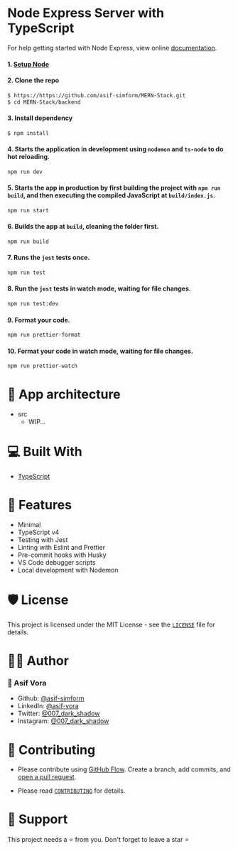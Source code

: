 # Node Express Server with TypeScript

For help getting started with Node Express, view online
[documentation](https://expressjs.com/).

#### 1. [Setup Node](https://nodejs.org/en/)

#### 2. Clone the repo

```sh
$ https://https://github.com/asif-simform/MERN-Stack.git
$ cd MERN-Stack/backend
```

#### 3. Install dependency

```sh
$ npm install
```

#### 4. Starts the application in development using `nodemon` and `ts-node` to do hot reloading.
```bash
npm run dev
```

#### 5. Starts the app in production by first building the project with `npm run build`, and then executing the compiled JavaScript at `build/index.js`.
```bash
npm run start
```

#### 6. Builds the app at `build`, cleaning the folder first.
```bash
npm run build
```

#### 7. Runs the `jest` tests once.
```bash
npm run test
```

#### 8. Run the `jest` tests in watch mode, waiting for file changes.
```bash
npm run test:dev
```

#### 9. Format your code.
```bash
npm run prettier-format
```

#### 10. Format your code in watch mode, waiting for file changes.
```bash
npm run prettier-watch
```

# 📖 App architecture 
- src
    - WIP...


# 💻 Built With  
- [TypeScript](https://www.typescriptlang.org/)

# 🎉 Features

- Minimal
- TypeScript v4
- Testing with Jest
- Linting with Eslint and Prettier
- Pre-commit hooks with Husky
- VS Code debugger scripts
- Local development with Nodemon

# 🛡️ License

This project is licensed under the MIT License - see the [`LICENSE`](LICENSE) file for details.

# 👨‍💻 Author
### 👤 Asif Vora
- Github: [@asif-simform](https://github.com/asif-simform)
- LinkedIn: [@asif-vora](https://www.linkedin.com/in/asif-vora/)
- Twitter: [@007_dark_shadow](https://twitter.com/007_dark_shadow)
- Instagram: [@007_dark_shadow](https://www.instagram.com/007_dark_shadow/)

# 🍰 Contributing

- Please contribute using [GitHub Flow](https://guides.github.com/introduction/flow). Create a branch, add commits, and [open a pull request](https://github.com/asif-simform/MERN-Stack/compare).

- Please read [`CONTRIBUTING`](CONTRIBUTING.md) for details.

# 🙏 Support
This project needs a ⭐️  from you. Don't forget to leave a star ⭐️